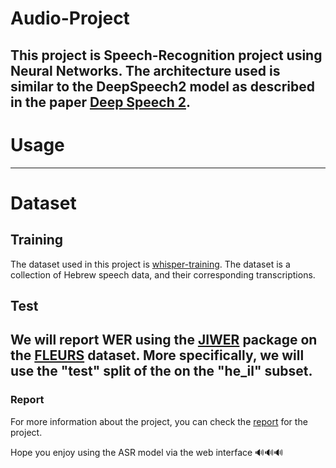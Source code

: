 # Audio-Project

This project is Speech-Recognition project using Neural Networks. 
The architecture used is similar to the DeepSpeech2 model as described in the paper [Deep Speech 2](https://arxiv.org/abs/1512.02595).
---
# Usage



---
# Dataset
## Training
The dataset used in this project is [whisper-training](https://huggingface.co/datasets/ivrit-ai/whisper-training).
The dataset is a collection of Hebrew speech data, and their corresponding transcriptions.
## Test
We will report **WER** using the [JIWER](https://pypi.org/project/jiwer/) package on
the [FLEURS](https://huggingface.co/datasets/google/fleurs) dataset. More specifically, we will use the
**"test"** split of the on the **"he_il"** subset.
---
### Report
For more information about the project, you can check the [report](https://drive.google.com/file/d/1SOEg1jd_2ac5pPWHLe4h7PEMWEHNPUi8/view?usp=sharing) for the project.

Hope you enjoy using the ASR model via the web interface 🔊🔊🔊
